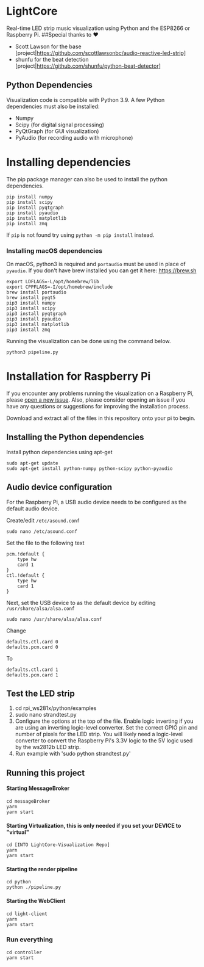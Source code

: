 # LightCore
Real-time LED strip music visualization using Python and the ESP8266 or Raspberry Pi.
##Special thanks to ❤
- Scott Lawson for the base [project|https://github.com/scottlawsonbc/audio-reactive-led-strip]
- shunfu for the beat detection [project|https://github.com/shunfu/python-beat-detector]

## Python Dependencies
Visualization code is compatible with Python 3.9. A few Python dependencies must also be installed:
- Numpy
- Scipy (for digital signal processing)
- PyQtGraph (for GUI visualization)
- PyAudio (for recording audio with microphone)
# Installing dependencies
The pip package manager can also be used to install the python dependencies.
```
pip install numpy
pip install scipy
pip install pyqtgraph
pip install pyaudio
pip install matplotlib
pip install zmq

```
If `pip` is not found try using `python -m pip install` instead.

### Installing macOS dependencies
On macOS, python3 is required and `portaudio` must be used in place of `pyaudio`.
If you don't have brew installed you can get it here: https://brew.sh

```
export LDFLAGS=-L/opt/homebrew/lib
export CPPFLAGS=-I/opt/homebrew/include
brew install portaudio
brew install pyqt5
pip3 install numpy
pip3 install scipy
pip3 install pyqtgraph
pip3 install pyaudio
pip3 install matplotlib
pip3 install zmq

```

Running the visualization can be done using the command below.

`python3 pipeline.py`

# Installation for Raspberry Pi
If you encounter any problems running the visualization on a Raspberry Pi, please [open a new issue](https://github.com/scottlawsonbc/audio-reactive-led-strip/issues). Also, please consider opening an issue if you have any questions or suggestions for improving the installation process.

Download and extract all of the files in this repository onto your pi to begin.

## Installing the Python dependencies
Install python dependencies using apt-get
```
sudo apt-get update
sudo apt-get install python-numpy python-scipy python-pyaudio
```

## Audio device configuration
For the Raspberry Pi, a USB audio device needs to be configured as the default audio device.

Create/edit `/etc/asound.conf`
```
sudo nano /etc/asound.conf
```
Set the file to the following text
```
pcm.!default {
    type hw
    card 1
}
ctl.!default {
    type hw
    card 1
}
```

Next, set the USB device to as the default device by editing `/usr/share/alsa/alsa.conf`
```
sudo nano /usr/share/alsa/alsa.conf
```
Change
```
defaults.ctl.card 0
defaults.pcm.card 0
```
To
```
defaults.ctl.card 1
defaults.pcm.card 1
```

## Test the LED strip
1. cd rpi_ws281x/python/examples
2. sudo nano strandtest.py
3. Configure the options at the top of the file. Enable logic inverting if you are using an inverting logic-level converter. Set the correct GPIO pin and number of pixels for the LED strip. You will likely need a logic-level converter to convert the Raspberry Pi's 3.3V logic to the 5V logic used by the ws2812b LED strip.
4. Run example with 'sudo python strandtest.py'

## Running this project

#### Starting MessageBroker 
```
cd messageBroker 
yarn 
yarn start
```

#### Starting Virtualization, this is only needed if you set your DEVICE to "virtual"
```
cd [INTO LightCore-Visualization Repo] 
yarn 
yarn start
```

#### Starting the render pipeline
```
cd python
python ./pipeline.py
```

#### Starting the WebClient
```
cd light-client
yarn 
yarn start
```

### Run everything
```
cd controller
yarn start
```